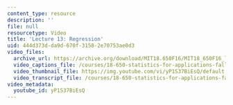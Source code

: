 ```yaml
---
content_type: resource
description: ''
file: null
resourcetype: Video
title: 'Lecture 13: Regression'
uid: 444d373d-da9d-670f-3158-2e70753ae0d3
video_files:
  archive_url: https://archive.org/download/MIT18.650F16/MIT18_650F16_lec13_300k.mp4
  video_captions_file: /courses/18-650-statistics-for-applications-fall-2016/538a42b64ee95a13a3f75bbddf772886_yP1S37BiEsQ.vtt
  video_thumbnail_file: https://img.youtube.com/vi/yP1S37BiEsQ/default.jpg
  video_transcript_file: /courses/18-650-statistics-for-applications-fall-2016/43bb441e13e5bae07ecdc0c15b3d7d7f_yP1S37BiEsQ.pdf
video_metadata:
  youtube_id: yP1S37BiEsQ
---
```

